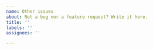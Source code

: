 ```yaml
---
name: Other issues
about: Not a bug nor a feature request? Write it here.
title: ''
labels: ''
assignees: ''

---
```




